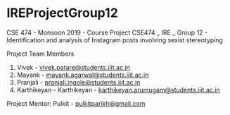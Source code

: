 # IREProjectGroup12
CSE 474 - Monsoon 2019 - Course Project
CSE474 _ IRE _ Group 12 -  Identification and analysis of Instagram posts involving sexist stereotyping

Project Team Members 
1) Vivek - vivek.patare@students.iiit.ac.in
2) Mayank - mayank.agarwal@students.iiit.ac.in
3) Pranjali - pranjali.ingole@students.iiit.ac.in
4) Karthikeyan - Karthikeyan - karthikeyan.arumugam@students.iiit.ac.in

Project Mentor:
  Pulkit - pulkitparikh@gmail.com
